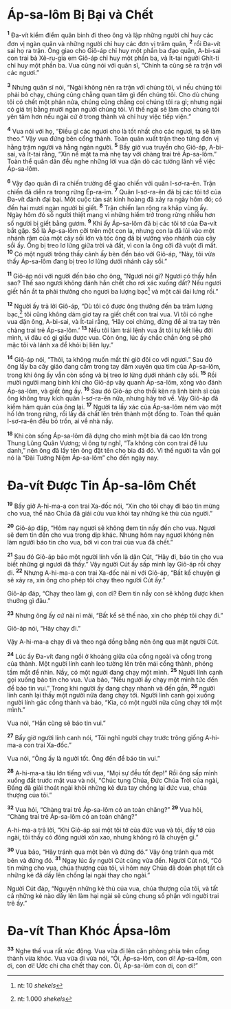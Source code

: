 # Áp-sa-lôm Bị Bại và Chết
<sup><b>1</b></sup> Ða-vít kiểm điểm quân binh đi theo ông và lập những người chỉ huy các đơn vị ngàn quân và những người chỉ huy các đơn vị trăm quân, <sup><b>2</b></sup> rồi Ða-vít sai họ ra trận. Ông giao cho Giô-áp chỉ huy một phần ba đạo quân, A-bi-sai con trai bà Xê-ru-gia em Giô-áp chỉ huy một phần ba, và Ít-tai người Ghít-ti chỉ huy một phần ba. Vua cũng nói với quân sĩ, “Chính ta cũng sẽ ra trận với các ngươi.”

<sup><b>3</b></sup> Nhưng quân sĩ nói, “Ngài không nên ra trận với chúng tôi, vì nếu chúng tôi phải bỏ chạy, chúng cũng chẳng quan tâm gì đến chúng tôi. Cho dù chúng tôi có chết một phân nửa, chúng cũng chẳng coi chúng tôi ra gì; nhưng ngài có giá trị bằng mười ngàn người chúng tôi. Vì thế ngài sẽ làm cho chúng tôi yên tâm hơn nếu ngài cứ ở trong thành và chỉ huy việc tiếp viện.”

<sup><b>4</b></sup> Vua nói với họ, “Ðiều gì các ngươi cho là tốt nhất cho các ngươi, ta sẽ làm theo.” Vậy vua đứng bên cổng thành. Toàn quân xuất trận theo từng đơn vị hằng trăm người và hằng ngàn người. <sup><b>5</b></sup> Bấy giờ vua truyền cho Giô-áp, A-bi-sai, và Ít-tai rằng, “Xin nể mặt ta mà nhẹ tay với chàng trai trẻ Áp-sa-lôm.” Toàn thể quân dân đều nghe những lời vua dặn dò các tướng lãnh về việc Áp-sa-lôm.

<sup><b>6</b></sup> Vậy đạo quân đi ra chiến trường để giao chiến với quân I-sơ-ra-ên. Trận chiến đã diễn ra trong rừng Ép-ra-im. <sup><b>7</b></sup> Quân I-sơ-ra-ên đã bị các tôi tớ của Ða-vít đánh đại bại. Một cuộc tàn sát kinh hoàng đã xảy ra ngày hôm đó; có đến hai mươi ngàn người bị giết. <sup><b>8</b></sup> Trận chiến lan rộng ra khắp vùng ấy. Ngày hôm đó số người thiệt mạng vì những hiểm trở trong rừng nhiều hơn số người bị giết bằng gươm. <sup><b>9</b></sup> Khi ấy Áp-sa-lôm đã bị các tôi tớ của Ða-vít bắt gặp. Số là Áp-sa-lôm cỡi trên một con la, nhưng con la đã lủi vào một nhánh rậm của một cây sồi lớn và tóc ông đã bị vướng vào nhánh của cây sồi ấy. Ông bị treo lơ lửng giữa trời và đất, vì con la ông cỡi đã vuột đi mất. <sup><b>10</b></sup> Có một người trông thấy cảnh ấy bèn đến báo với Giô-áp, “Này, tôi vừa thấy Áp-sa-lôm đang bị treo lơ lửng dưới nhánh cây sồi.”

<sup><b>11</b></sup> Giô-áp nói với người đến báo cho ông, “Ngươi nói gì? Ngươi có thấy hắn sao? Thế sao ngươi không đánh hắn chết cho rơi xác xuống đất? Nếu ngươi giết hắn ắt ta phải thưởng cho ngươi ba lượng bạc[^1] và một cái đai lưng rồi.”

<sup><b>12</b></sup> Người ấy trả lời Giô-áp, “Dù tôi có được ông thưởng đến ba trăm lượng bạc,[^2] tôi cũng không dám giơ tay ra giết chết con trai vua. Vì tôi có nghe vua dặn ông, A-bi-sai, và Ít-tai rằng, ‘Hãy coi chừng, đừng để ai tra tay trên chàng trai trẻ Áp-sa-lôm.’ <sup><b>13</b></sup> Nếu tôi làm trái lệnh vua ắt tôi tự kết liễu đời mình, vì đâu có gì giấu được vua. Còn ông, lúc ấy chắc chắn ông sẽ phó mặc tôi và lánh xa để khỏi bị liên lụy.”

<sup><b>14</b></sup> Giô-áp nói, “Thôi, ta không muốn mất thì giờ đôi co với ngươi.” Sau đó ông lấy ba cây giáo đang cầm trong tay đâm xuyên qua tim của Áp-sa-lôm, trong khi ông ấy vẫn còn sống và bị treo lơ lửng dưới nhánh cây sồi. <sup><b>15</b></sup> Rồi mười người mang binh khí cho Giô-áp vây quanh Áp-sa-lôm, xông vào đánh Áp-sa-lôm, và giết ông ấy. <sup><b>16</b></sup> Sau đó Giô-áp cho thổi kèn ra lịnh binh sĩ của ông không truy kích quân I-sơ-ra-ên nữa, nhưng hãy trở về. Vậy Giô-áp đã kiềm hãm quân của ông lại. <sup><b>17</b></sup> Người ta lấy xác của Áp-sa-lôm ném vào một hố lớn trong rừng, rồi lấy đá chất lên trên thành một đống to. Toàn thể quân I-sơ-ra-ên đều bỏ trốn, ai về nhà nấy.

<sup><b>18</b></sup> Khi còn sống Áp-sa-lôm đã dựng cho mình một bia đá cao lớn trong Thung Lũng Quân Vương; vì ông tự nghĩ, “Ta không còn con trai để lưu danh,” nên ông đã lấy tên ông đặt tên cho bia đá đó. Vì thế người ta vẫn gọi nó là “Ðài Tưởng Niệm Áp-sa-lôm” cho đến ngày nay.


# Ða-vít Ðược Tin Áp-sa-lôm Chết
<sup><b>19</b></sup> Bấy giờ A-hi-ma-a con trai Xa-đốc nói, “Xin cho tôi chạy đi báo tin mừng cho vua, thể nào Chúa đã giải cứu vua khỏi tay những kẻ thù của người.”

<sup><b>20</b></sup> Giô-áp đáp, “Hôm nay ngươi sẽ không đem tin nầy đến cho vua. Ngươi sẽ đem tin đến cho vua trong dịp khác. Nhưng hôm nay ngươi không nên làm người báo tin cho vua, bởi vì con trai của vua đã chết.”

<sup><b>21</b></sup> Sau đó Giô-áp bảo một người lính vốn là dân Cút, “Hãy đi, báo tin cho vua biết những gì ngươi đã thấy.” Vậy người Cút ấy sấp mình lạy Giô-áp rồi chạy đi. <sup><b>22</b></sup> Nhưng A-hi-ma-a con trai Xa-đốc nài nỉ với Giô-áp, “Bất kể chuyện gì sẽ xảy ra, xin ông cho phép tôi chạy theo người Cút ấy.”

Giô-áp đáp, “Chạy theo làm gì, con ơi? Ðem tin nầy con sẽ không được khen thưởng gì đâu.”

<sup><b>23</b></sup> Nhưng ông ấy cứ nài nỉ mãi, “Bất kể sẽ thế nào, xin cho phép tôi chạy đi.”

Giô-áp nói, “Hãy chạy đi.”

Vậy A-hi-ma-a chạy đi và theo ngả đồng bằng nên ông qua mặt người Cút.

<sup><b>24</b></sup> Lúc ấy Ða-vít đang ngồi ở khoảng giữa của cổng ngoài và cổng trong của thành. Một người lính canh leo tường lên trên mái cổng thành, phóng tầm mắt để nhìn. Nầy, có một người đang chạy một mình. <sup><b>25</b></sup> Người lính canh gọi xuống báo tin cho vua. Vua bảo, “Nếu người ấy chạy một mình tức đến để báo tin vui.” Trong khi người ấy đang chạy nhanh và đến gần, <sup><b>26</b></sup> người lính canh lại thấy một người nữa đang chạy tới. Người lính canh gọi xuống người lính gác cổng thành và báo, “Kìa, có một người nữa cũng chạy tới một mình.”

Vua nói, “Hắn cũng sẽ báo tin vui.”

<sup><b>27</b></sup> Bấy giờ người lính canh nói, “Tôi nghĩ người chạy trước trông giống A-hi-ma-a con trai Xa-đốc.”

Vua nói, “Ông ấy là người tốt. Ông đến để báo tin vui.”

<sup><b>28</b></sup> A-hi-ma-a tâu lớn tiếng với vua, “Mọi sự đều tốt đẹp!” Rồi ông sấp mình xuống đất trước mặt vua và nói, “Chúc tụng Chúa, Ðức Chúa Trời của ngài, Ðấng đã giải thoát ngài khỏi những kẻ đưa tay chống lại đức vua, chúa thượng của tôi.”

<sup><b>32</b></sup> Vua hỏi, “Chàng trai trẻ Áp-sa-lôm có an toàn chăng?” <sup><b>29</b></sup> Vua hỏi, “Chàng trai trẻ Áp-sa-lôm có an toàn chăng?”

A-hi-ma-a trả lời, “Khi Giô-áp sai một tôi tớ của đức vua và tôi, đầy tớ của ngài, tôi thấy có đông người xôn xao, nhưng không rõ là chuyện gì.”

<sup><b>30</b></sup> Vua bảo, “Hãy tránh qua một bên và đứng đó.” Vậy ông tránh qua một bên và đứng đó. <sup><b>31</b></sup> Ngay lúc ấy người Cút cũng vừa đến. Người Cút nói, “Có tin mừng cho vua, chúa thượng của tôi, vì hôm nay Chúa đã đoán phạt tất cả những kẻ đã dấy lên chống lại ngài thay cho ngài.”

Người Cút đáp, “Nguyện những kẻ thù của vua, chúa thượng của tôi, và tất cả những kẻ nào dấy lên làm hại ngài sẽ cùng chung số phận với người trai trẻ ấy.”


# Ða-vít Than Khóc Ápsa-lôm
<sup><b>33</b></sup> Nghe thế vua rất xúc động. Vua vừa đi lên căn phòng phía trên cổng thành vừa khóc. Vua vừa đi vừa nói, “Ôi, Áp-sa-lôm, con ơi! Áp-sa-lôm, con ơi, con ơi! Ước chi cha chết thay con. Ôi, Áp-sa-lôm con ơi, con ơi!”

[^1]: nt: 10 *shekels*
[^2]: nt: 1.000 *shekels*